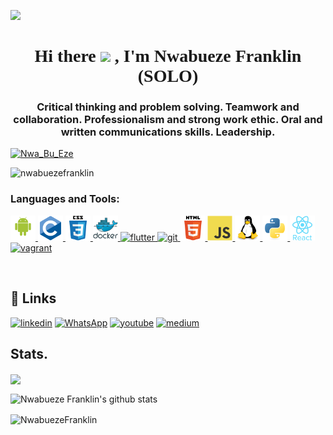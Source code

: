 ![](https://i.ytimg.com/vi/2oklET0ERu4/maxresdefault.jpg)


<h1 style="font-family:script;" align="center"> Hi there <img src="https://github.com/TheDudeThatCode/TheDudeThatCode/blob/master/Assets/Hi.gif" width="29px">
, I'm Nwabueze Franklin (SOLO)</h1>
<h3 align="center">Critical thinking and problem solving. Teamwork and collaboration. Professionalism and strong work ethic. Oral and written communications skills. Leadership.</h3>

<p align="left"> <a href="https://twitter.com/Nwa_Bu_Eze" target="blank"><img src="https://img.shields.io/twitter/follow/Nwa_Bu_Eze?logo=twitter&style=for-the-badge" alt="Nwa_Bu_Eze" /></a> </p>

<p align="left"> <img src="https://komarev.com/ghpvc/?username=nwabuezefranklin&label=Profile%20views&color=0e75b6&style=flat" alt="nwabuezefranklin" />

<h3 align="left">Languages and Tools:</h3>
<p align="left"> <a href="https://developer.android.com" target="_blank" rel="noreferrer"> <img src="https://raw.githubusercontent.com/devicons/devicon/master/icons/android/android-original-wordmark.svg" alt="android" width="40" height="40"/> </a> <a href="https://www.cprogramming.com/" target="_blank" rel="noreferrer"> <img src="https://raw.githubusercontent.com/devicons/devicon/master/icons/c/c-original.svg" alt="c" width="40" height="40"/> </a> <a href="https://www.w3schools.com/css/" target="_blank" rel="noreferrer"> <img src="https://raw.githubusercontent.com/devicons/devicon/master/icons/css3/css3-original-wordmark.svg" alt="css3" width="40" height="40"/> </a> <a href="https://www.docker.com/" target="_blank" rel="noreferrer"> <img src="https://raw.githubusercontent.com/devicons/devicon/master/icons/docker/docker-original-wordmark.svg" alt="docker" width="40" height="40"/> </a> <a href="https://flutter.dev" target="_blank" rel="noreferrer"> <img src="https://www.vectorlogo.zone/logos/flutterio/flutterio-icon.svg" alt="flutter" width="40" height="40"/> </a> <a href="https://git-scm.com/" target="_blank" rel="noreferrer"> <img src="https://www.vectorlogo.zone/logos/git-scm/git-scm-icon.svg" alt="git" width="40" height="40"/> </a> <a href="https://www.w3.org/html/" target="_blank" rel="noreferrer"> <img src="https://raw.githubusercontent.com/devicons/devicon/master/icons/html5/html5-original-wordmark.svg" alt="html5" width="40" height="40"/> </a> <a href="https://developer.mozilla.org/en-US/docs/Web/JavaScript" target="_blank" rel="noreferrer"> <img src="https://raw.githubusercontent.com/devicons/devicon/master/icons/javascript/javascript-original.svg" alt="javascript" width="40" height="40"/> </a> <a href="https://www.linux.org/" target="_blank" rel="noreferrer"> <img src="https://raw.githubusercontent.com/devicons/devicon/master/icons/linux/linux-original.svg" alt="linux" width="40" height="40"/> </a> <a href="https://nodejs.org" target="_blank" rel="noreferrer">   <img src="https://raw.githubusercontent.com/devicons/devicon/master/icons/python/python-original.svg" alt="python" width="40" height="40"/> </a> <a href="https://reactjs.org/" target="_blank" rel="noreferrer"> <img src="https://raw.githubusercontent.com/devicons/devicon/master/icons/react/react-original-wordmark.svg" alt="react" width="40" height="40"/> </a> <a href="https://www.vagrantup.com/" target="_blank" rel="noreferrer"> <img src="https://www.vectorlogo.zone/logos/vagrantup/vagrantup-icon.svg" alt="vagrant" width="40" height="40"/> </a> </p>

 <br>
 
 ## 🔗 Links
<!-- [![App Store](https://img.shields.io/badge/App_Store-0D96F6?style=for-the-badge&logo=app-store&logoColor=white)](https://developers.google.com/profile/u/tolulopefakunle/dashboard) -->
[![linkedin](https://img.shields.io/badge/linkedin-0A66C2?style=for-the-badge&logo=linkedin&logoColor=white)](https://www.linkedin.com/in/nwabueze-franklin-9638a7236/)
[![WhatsApp](https://img.shields.io/badge/WhatsApp-25D366?style=for-the-badge&logo=whatsapp&logoColor=white)](https://wa.me/+23409076608753)
[![youtube](https://img.shields.io/badge/youtube-ff0000?style=for-the-badge&logo=youtube&logoColor=white)](https://youtube.com/@franklintech141)
[![medium](https://img.shields.io/badge/medium-fff?style=for-the-badge&logo=medium&logoColor=black)](https://medium.com/@nwafrank2017)
<!-- [![instagram](https://img.shields.io/badge/instagram-1DA1F2?style=for-the-badge&logo=instagram&logoColor=white)](https://www.instagram.com/tolucodes) -->
<!-- [![portfolio](https://img.shields.io/badge/my_portfolio-000?style=for-the-badge&logo=ko-fi&logoColor=white)](http://tolucoder.herokuapp.com/) -->
<!-- [![youtube](https://img.shields.io/badge/youtube-ff0000?style=for-the-badge&logo=youtube&logoColor=white)](https://youtube.com/@franklintech141) -->

 ## Stats.
 <p><img align="center" src="https://github-readme-stats.vercel.app/api/top-langs/?username=NwabuezeFranklin&layout=compact&theme=dark&hide_border=false" /></p>
<p><img align="center" src="https://github-readme-stats.vercel.app/api?username=NwabuezeFranklin&show_icons=true&include_all_commits=true&count_private=true&layout=compact&theme=dark&hide_border=false&border_radius=2&hide=contribs" alt="Nwabueze Franklin's github stats" /></p>

<p><img align="center" src="https://github-readme-streak-stats.herokuapp.com/?user=NwabuezeFranklin&theme=dark" alt="NwabuezeFranklin" /></p>
<br/>
 
<!---
NwabuezeFranlin/NwabuezeFranklin is a ✨ special ✨ repository because its `README.md` (this file) appears on your GitHub profile.
You can click the Preview link to take a look at your changes.
--->
